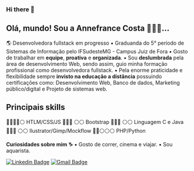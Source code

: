 ### Hi there 👋

<!--
**AnnefranceCosta/AnnefranceCosta** is a ✨ _special_ ✨ repository because its `README.md` (this file) appears on your GitHub profile.

Here are some ideas to get you started:

- 🔭 I’m currently working on ...
- 🌱 I’m currently learning ...
- 👯 I’m looking to collaborate on ...
- 🤔 I’m looking for help with ...
- 💬 Ask me about ...
- 📫 How to reach me: ...
- 😄 Pronouns: ...
- ⚡ Fun fact: ...
-->
## Olá, mundo! Sou a Annefrance Costa 🙋🏽‍♀️...
🌎 Desenvolvedora fullstack em progresso
▪ Graduanda do 5° período de Sistemas de Informação pelo IFSudesteMG - Campus Juiz de Fora
▪ Gosto de trabalhar em **equipe**, **proativa** e  **organizada**.
▪ Sou **deslumbrada** pela área de desenvolvimento Web, sendo assim, guio minha formação profissional como desenvolvedora fullstack.
▪ Pela enorme praticidade e flexibilidade sempre **invisto na educação a distância** possuindo certificações como: Desenvolvimento Web, Banco de dados, Marketing público/digital e Projeto de sistemas web.

## Principais skills
🔵🔵🔵🔵⚪  HTLM/CSS/JS
🔵🔵🔵 ⚪⚪ Bootstrap
🔵🔵🔵 ⚪⚪ Linguagem C e Java
🔵🔵🔵 ⚪⚪ Ilustrator/Gimp/Mockflow
🔵🔵⚪⚪⚪ PHP/Python

**Curiosidades sobre mim ♑**
▪ Gosto de correr, cinema e viajar.
▪ Sou aquarista.

[
![Linkedin Badge](https://img.shields.io/badge/-Annefrance%20Costa-6633cc?style=flat-square&logo=Linkedin&logoColor=white&link=https://www.linkedin.com/in/annefrance-costa-a6aab4189/)](https://www.linkedin.com/in/annefrance-costa-a6aab4189/) 
[![Gmail Badge](https://img.shields.io/badge/-annefrance.costa@gmail.com-6633cc?style=flat-square&logo=Gmail&logoColor=white&link=mailto:annefrance.costa@gmail.com)](annefrance.costa@gmail.com)
